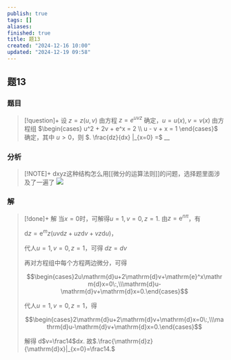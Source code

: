 ```yaml
---
publish: true
tags: []
aliases: 
finished: true
title: 题13
created: "2024-12-16 10:00"
updated: "2024-12-19 09:58"
---
```

## 题13
### 题目
> [!question]+
> 设 $z = z(u, v)$ 由方程 $z = e^{uvz}$ 确定，$u = u(x), v = v(x)$ 由方程组 $\begin{cases} u^2 + 2v + e^x = 2 \\ u - v + x = 1 \end{cases}$ 确定，其中 $u > 0$，则 $. \frac{dz}{dx} |_{x=0} =$ __
### 分析
> [!NOTE]+
> dxyz这种结构怎么用[[微分的运算法则]]的问题，选择题里面涉及了一遍了
> ![](https://img.hwenyi.tech/202412191800777.webp)
### 解
> [!done]+
> 解 当$x=0$时，可解得$u=1,v=0,z=1.$
> 由$z=\mathrm{e}^{n\pi}$，有
> 
> d$z= \mathrm{e} ^mz ( uv\mathrm{d} z+ uz\mathrm{d} v+ vz\mathrm{d} u )$，
> 
> 代人$u=1,v=0,z=1$，可得 $dz=dv$
> 
> 再对方程组中每个方程两边微分，可得
> 
> $$\begin{cases}2u\mathrm{d}u+2\mathrm{d}v+\mathrm{e}^x\mathrm{d}x=0\:,\\\mathrm{d}u-\mathrm{d}v+\mathrm{d}x=0.\end{cases}$$
> 
> 代人$u=1,v=0,z=1$，得
> 
> $$\begin{cases}2\mathrm{d}u+2\mathrm{d}v+\mathrm{d}x=0\:,\\\mathrm{d}u-\mathrm{d}v+\mathrm{d}x=0.\end{cases}$$
> 
> 解得 d$v=\frac14$d$x.$ 故$.\frac{\mathrm{d}z}{\mathrm{d}x}|_{x=0}=\frac14.$